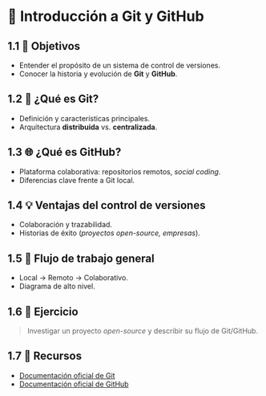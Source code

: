 # 📌 Introducción a Git y GitHub

## 1.1 🎯 Objetivos

* Entender el propósito de un sistema de control de versiones.
* Conocer la historia y evolución de **Git** y **GitHub**.

## 1.2 🧠 ¿Qué es Git?

* Definición y características principales.
* Arquitectura **distribuida** vs. **centralizada**.

## 1.3 🌐 ¿Qué es GitHub?

* Plataforma colaborativa: repositorios remotos, *social coding*.
* Diferencias clave frente a Git local.

## 1.4 💡 Ventajas del control de versiones

* Colaboración y trazabilidad.
* Historias de éxito (*proyectos open-source, empresas*).

## 1.5 🔄 Flujo de trabajo general

* Local → Remoto → Colaborativo.
* Diagrama de alto nivel.

## 1.6 📝 Ejercicio

> Investigar un proyecto *open-source* y describir su flujo de Git/GitHub.

## 1.7 🔗 Recursos

* [Documentación oficial de Git](https://git-scm.com/doc)
* [Documentación oficial de GitHub](https://docs.github.com/)
